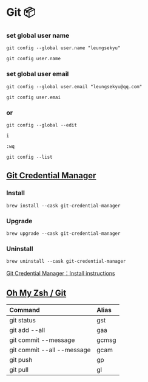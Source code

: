# Git 📦

### set global user name

```
git config --global user.name "leungsekyu"
```

```
git config user.name
```

### set global user email

```
git config --global user.email "leungsekyu@qq.com"
```

```
git config user.emai
```

### or

```
git config --global --edit
```

```
i
```

```
:wq
```

```
git config --list
```

## [Git Credential Manager](https://github.com/git-ecosystem/git-credential-manager/blob/main/README.md#git-credential-manager)

### Install

```
brew install --cask git-credential-manager
```

### Upgrade

```
brew upgrade --cask git-credential-manager
```

### Uninstall

```
brew uninstall --cask git-credential-manager
```

[Git Credential Manager：Install instructions](https://github.com/git-ecosystem/git-credential-manager/blob/release/docs/install.md#install-instructions)

## [Oh My Zsh / Git](https://github.com/ohmyzsh/ohmyzsh/tree/master/plugins/git#git-plugin)

| Command                    | Alias |
| :------------------------- | :---- |
| git status                 | gst   |
| git add --all              | gaa   |
| git commit --message       | gcmsg |
| git commit --all --message | gcam  |
| git push                   | gp    |
| git pull                   | gl    |